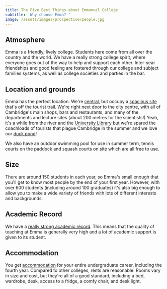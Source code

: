 ```yaml
---
title: The Five Best Things about Emmanuel College
subtitle: 'Why choose Emma? '
image: /assets/images/prospective/people.jpg
---
```

## Atmosphere

Emma is a friendly, lively college. Students here come from all over the country and the world. We have a really strong college spirit, where everyone goes out of the way to help and support each other.  Inter-year friendships and good feeling are fostered through our college and subject families systems, as well as college societies and parties in the bar. 

## Location and grounds

Emma has the perfect location. We're [central](http://map.cam.ac.uk/#/annotate/adapters/v4.json?mp=main;xx=2075;yy=910;mt=c;ms=180;sx=4;tl=Emmanuel%20College;gf=png), but occupy a [spacious site](http://www.emma.cam.ac.uk/about/virtual/clickmap/) that's off the tourist trail. We're right next door to the city centre, with all of Cambridge's main shops, bars and restaurants, and many of the departments and lecture sites (about 200 metres for the scientists!) Yeah, it's a while from the river and the [University Library](http://www.lib.cam.ac.uk/) but we're spared the coachloads of tourists that plague Cambridge in the summer and we love our [duck pond](http://www.emma.cam.ac.uk/about/ducks/)!

We also have an outdoor swimming pool for use in summer term, tennis courts on the paddock and squash courts on site which are all free to use.

## Size

There are around 150 students in each year, so Emma's small enough that you'll get to know most people by the end of your first year. However, with over 600 students (including around 100 graduates) it's also big enough to allow you to make a wide variety of friends with lots of different interests and backgrounds.  

## Academic Record

We have a [really strong academic record](http://www.mattmayer.com/fun/tompkins/). This means that the quality of teaching at Emma is generally very high and a lot of academic support is given to its student. 

## Accommodation

You get [accommodation](/prospective_students/accommodation) for your entire undergraduate career, including the fourth year. Compared to other colleges, rents are reasonable. Rooms vary in size and cost, but they're all of a good standard, including a bed, wardrobe, desk, access to a fridge, a comfy chair, and desk light.
